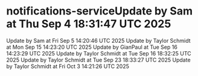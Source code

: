 # notifications-serviceUpdate by Sam at Thu Sep  4 18:31:47 UTC 2025
Update by Sam at Fri Sep  5 14:20:46 UTC 2025
Update by Taylor Schmidt at Mon Sep 15 14:23:20 UTC 2025
Update by GianPaul at Tue Sep 16 14:23:29 UTC 2025
Update by Taylor Schmidt at Tue Sep 16 18:32:25 UTC 2025
Update by Taylor Schmidt at Tue Sep 23 18:33:27 UTC 2025
Update by Taylor Schmidt at Fri Oct  3 14:21:26 UTC 2025
